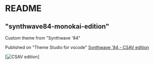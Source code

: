 # README
## "synthwave84-monokai-edition"
Custom theme from "Synthwave '84"

Published on "Theme Studio for vscode"
[Synthwave '84 - CSAV edition](https://themes.vscode.one/theme/csav/WTz2SImJ)

[![CSAV edition](https://vscode-themes.nyc3.cdn.digitaloceanspaces.com/profiles/r69sExdp8AdioVc1q3SVg1k9T9e2/WTz2SImJ-default.jpeg)]